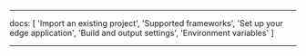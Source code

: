 ---

docs: [
'Import an existing project',
'Supported frameworks',
'Set up your edge application',
'Build and output settings',
'Environment variables'
]

---